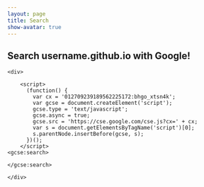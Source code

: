 ```yaml
---
layout: page
title: Search
show-avatar: true
---
```

    
## Search username.github.io with Google!
    
<div id="google-custom-search">
    
    <div>

    	<script>
		  (function() {
		    var cx = '012709239189562225172:bhgo_xtsn4k';
		    var gcse = document.createElement('script');
		    gcse.type = 'text/javascript';
		    gcse.async = true;
		    gcse.src = 'https://cse.google.com/cse.js?cx=' + cx;
		    var s = document.getElementsByTagName('script')[0];
		    s.parentNode.insertBefore(gcse, s);
		  })();
		</script>
	<gcse:search>
	
	</gcse:search>

</div>
    
    
    </div>